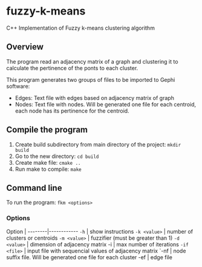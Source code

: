 # fuzzy-k-means
C++ Implementation of Fuzzy k-means clustering algorithm 

## Overview

The program read an adjacency matrix of a graph and clustering it to calculate the pertinence of the ponts to each cluster.

This program generates two groups of files to be imported to Gephi software:
* Edges: Text file with edges based on adjacency matrix of graph
* Nodes: Text file with nodes. Will be generated one file for each centroid, each node has its pertinence for the centroid.

## Compile the program

 1. Create build subdirectory from main directory of the project: `mkdir build`
 2. Go to the new directory: `cd build`
 3. Create make file: `cmake ..`
 4. Run make to compile: `make`

## Command line

To run the program: `fkm <options>`

### Options

 Option  | 
 --------|------------
 `-h`      | show instructions
 `-k <value>` | number of clusters or centroids
 `-m <value>` | fuzzifier (must be greater than 1)
 `-d <value>` | dimension of adjacency matrix
  -i <value>  | max number of iterations
 `-if <file>` | input file with sequencial values of adjacency matrix
 `-nf <file>  | node suffix file. Will be generated one file for each cluster
  -ef <file>  | edge file
